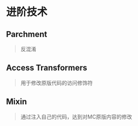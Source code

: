 ---
---

# 进阶技术

## Parchment

>反混淆

## Access Transformers

>用于修改原版代码的访问修饰符

## Mixin

>通过注入自己的代码，达到对MC原版内容的修改
